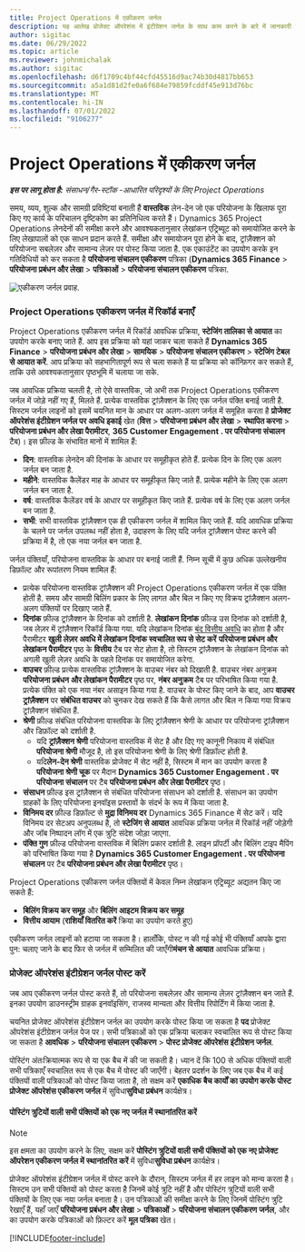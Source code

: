 ```yaml
---
title: Project Operations में एकीकरण जर्नल
description: यह आलेख प्रोजेक्ट ऑपरेशंस में इंटीग्रेशन जर्नल के साथ काम करने के बारे में जानकारी प्रदान करता है।
author: sigitac
ms.date: 06/29/2022
ms.topic: article
ms.reviewer: johnmichalak
ms.author: sigitac
ms.openlocfilehash: d6f1709c4bf44cfd45516d9ac74b30d4817bb653
ms.sourcegitcommit: a5a1d81d2fe0a6f684e79859fcddf45e913d76bc
ms.translationtype: MT
ms.contentlocale: hi-IN
ms.lasthandoff: 07/01/2022
ms.locfileid: "9106277"
---
```

# <a name="integration-journal-in-project-operations"></a>Project Operations में एकीकरण जर्नल

_**इस पर लागू होता है:** संसाधन/गैर-स्टॉक -आधारित परिदृश्यों के लिए Project Operations_

समय, व्यय, शुल्क और सामग्री प्रविष्टियां बनाती हैं **वास्तविक** लेन-देन जो एक परियोजना के खिलाफ पूरा किए गए कार्य के परिचालन दृष्टिकोण का प्रतिनिधित्व करते हैं। Dynamics 365 Project Operations लेनदेनों की समीक्षा करने और आवश्यकतानुसार लेखांकन एट्रिब्यूट को समायोजित करने के लिए लेखापालों को एक साधन प्रदान करते हैं. समीक्षा और समायोजन पूरा होने के बाद, ट्रांज़ैक्शन को परियोजना सबलेज़र और सामान्य लेज़र पर पोस्ट किया जाता है. एक एकाउंटेंट का उपयोग करके इन गतिविधियों को कर सकता है **परियोजना संचालन एकीकरण** पत्रिका (**Dynamics 365 Finance** > **परियोजना प्रबंधन और लेखा** > **पत्रिकाओं** > **परियोजना संचालन एकीकरण** पत्रिका.

![एकीकरण जर्नल प्रवाह.](./media/IntegrationJournal.png)

### <a name="create-records-in-the-project-operations-integration-journal"></a>Project Operations एकीकरण जर्नल में रिकॉर्ड बनाएँ

Project Operations एकीकरण जर्नल में रिकॉर्ड आवधिक प्रक्रिया, **स्टेजिंग तालिका से आयात** का उपयोग करके बनाए जाते हैं. आप इस प्रक्रिया को यहां जाकर चला सकते हैं **Dynamics 365 Finance** > **परियोजना प्रबंधन और लेखा** > **सामयिक** > **परियोजना संचालन एकीकरण** > **स्टेजिंग टेबल से आयात करें**. आप प्रक्रिया को सहभागितापूर्ण रूप से चला सकते हैं या प्रक्रिया को कॉन्फ़िगर कर सकते हैं, ताकि उसे आवश्यकतानुसार पृष्ठभूमि में चलाया जा सके.

जब आवधिक प्रक्रिया चलती है, तो ऐसे वास्तविक, जो अभी तक Project Operations एकीकरण जर्नल में जोड़े नहीं गए हैं, मिलते हैं. प्रत्येक वास्तविक ट्रांज़ैक्शन के लिए एक जर्नल पंक्ति बनाई जाती है.
सिस्टम जर्नल लाइनों को इसमें चयनित मान के आधार पर अलग-अलग जर्नल में समूहित करता है **प्रोजेक्ट ऑपरेशंस इंटीग्रेशन जर्नल पर अवधि इकाई** खेत (**वित्त** > **परियोजना प्रबंधन और लेखा** > **स्थापित करना** > **परियोजना प्रबंधन और लेखा पैरामीटर**, **365 Customer Engagement . पर परियोजना संचालन** टैब)। इस फ़ील्ड के संभावित मानों में शामिल हैं:

  - **दिन**: वास्तविक लेनदेन की दिनांक के आधार पर समूहीकृत होते हैं. प्रत्येक दिन के लिए एक अलग जर्नल बन जाता है.
  - **महीने**: वास्तविक कैलेंडर माह के आधार पर समूहीकृत किए जाते हैं. प्रत्येक महीने के लिए एक अलग जर्नल बन जाता है.
  - **वर्ष**: वास्तविक कैलेंडर वर्ष के आधार पर समूहीकृत किए जाते हैं. प्रत्येक वर्ष के लिए एक अलग जर्नल बन जाता है.
  - **सभी**: सभी वास्तविक ट्रांज़ैक्शन एक ही एकीकरण जर्नल में शामिल किए जाते हैं. यदि आवधिक प्रक्रिया के चलने पर जर्नल उपलब्ध नहीं होता है, उदाहरण के लिए यदि जर्नल ट्रांज़ैक्शन पोस्ट करने की प्रक्रिया में है, तो एक नया जर्नल बन जाता है.

जर्नल पंक्तियाँ, परियोजना वास्तविक के आधार पर बनाई जाती हैं. निम्न सूची में कुछ अधिक उल्लेखनीय डिफ़ॉल्ट और रूपांतरण नियम शामिल हैं:

  - प्रत्येक परियोजना वास्तविक ट्रांज़ैक्शन की Project Operations एकीकरण जर्नल में एक पंक्ति होती है. समय और सामग्री बिलिंग प्रकार के लिए लागत और बिल न किए गए विक्रय ट्रांज़ैक्शन अलग-अलग पंक्तियों पर दिखाए जाते हैं.
  - **दिनांक** फ़ील्ड ट्रांज़ैक्शन के दिनांक को दर्शाती है. **लेखांकन दिनांक** फ़ील्ड उस दिनांक को दर्शाती है, जब लेज़र में ट्रांज़ैक्शन रिकॉर्ड किया गया. यदि लेखांकन दिनांक [बंद वित्तीय अवधि](/dynamics365/finance/general-ledger/close-general-ledger-at-period-end) का होता है और पैरामीटर **खुली लेज़र अवधि में लेखांकन दिनांक स्वचालित रूप से सेट करें** **परियोजना प्रबंधन और लेखांकन पैरामीटर** पृष्ठ के **वित्तीय** टैब पर सेट होता है, तो सिस्टम ट्रांज़ैक्शन के लेखांकन दिनांक को अगली खुली लेज़र अवधि के पहले दिनांक पर समायोजित करेगा.
  - **वाउचर** फ़ील्ड प्रत्येक वास्तविक ट्रांज़ैक्शन के वाउचर नंबर को दिखाती है. वाउचर नंबर अनुक्रम **परियोजना प्रबंधन और लेखांकन पैरामीटर** पृष्ठ पर, **नंबर अनुक्रम** टैब पर परिभाषित किया गया है. प्रत्येक पंक्ति को एक नया नंबर असाइन किया गया है. वाउचर के पोस्ट किए जाने के बाद, आप **वाउचर ट्रांज़ैक्शन** पर **संबंधित वाउचर** को चुनकर देख सकते हैं कि कैसे लागत और बिल न किया गया विक्रय ट्रांज़ैक्शन संबंधित हैं.
  - **श्रेणी** फ़ील्ड संबंधित परियोजना वास्तविक के लिए ट्रांज़ैक्शन श्रेणी के आधार पर परियोजना ट्रांज़ैक्शन और डिफ़ॉल्ट को दर्शाती है.
    - यदि **ट्रांज़ैक्शन श्रेणी** परियोजना वास्तविक में सेट है और दिए गए कानूनी निकाय में संबंधित **परियोजना श्रेणी** मौजूद है, तो इस परियोजना श्रेणी के लिए श्रेणी डिफ़ॉल्ट होती है.
    - यदि**लेन-देन श्रेणी** वास्तविक प्रोजेक्ट में सेट नहीं है, सिस्टम में मान का उपयोग करता है **परियोजना श्रेणी चूक** पर मैदान **Dynamics 365 Customer Engagement . पर परियोजना संचालन** पर टैब **परियोजना प्रबंधन और लेखा पैरामीटर** पृष्ठ।
  - **संसाधन** फ़ील्ड इस ट्रांज़ैक्शन से संबंधित परियोजना संसाधन को दर्शाती है. संसाधन का उपयोग ग्राहकों के लिए परियोजना इनवॉइस प्रस्तावों के संदर्भ के रूप में किया जाता है.
  - **विनिमय दर** फ़ील्ड डिफ़ॉल्ट से **मुद्रा विनिमय दर** Dynamics 365 Finance में सेट करें। यदि विनिमय दर सेटअप अनुपलब्ध है, तो **स्टेजिंग से आयात** आवधिक प्रक्रिया जर्नल में रिकॉर्ड नहीं जोड़ेगी और जॉब निष्पादन लॉग में एक त्रुटि संदेश जोड़ा जाएगा.
  - **पंक्ति गुण** फ़ील्ड परियोजना वास्तविक में बिलिंग प्रकार दर्शाती है. लाइन प्रॉपर्टी और बिलिंग टाइप मैपिंग को परिभाषित किया गया है **Dynamics 365 Customer Engagement . पर परियोजना संचालन** पर टैब **परियोजना प्रबंधन और लेखा पैरामीटर** पृष्ठ।

Project Operations एकीकरण जर्नल पंक्तियों में केवल निम्न लेखांकन एट्रिब्यूट अद्यतन किए जा सकते हैं:

- **बिलिंग विक्रय कर समूह** और **बिलिंग आइटम विक्रय कर समूह**
- **वित्तीय आयाम** (**राशियाँ वितरित करें** क्रिया का उपयोग करते हुए)

एकीकरण जर्नल लाइनों को हटाया जा सकता है। हालाँकि, पोस्ट न की गई कोई भी पंक्तियाँ आपके द्वारा पुन: चलाए जाने के बाद फिर से जर्नल में सम्मिलित की जाएँगी**मंचन से आयात** आवधिक प्रक्रिया।

### <a name="post-the-project-operations-integration-journal"></a>प्रोजेक्ट ऑपरेशंस इंटीग्रेशन जर्नल पोस्ट करें

जब आप एकीकरण जर्नल पोस्ट करते हैं, तो परियोजना सबलेज़र और सामान्य लेज़र ट्रांज़ैक्शन बन जाते हैं. इनका उपयोग डाउनस्ट्रीम ग्राहक इनवॉइसिंग, राजस्व मान्यता और वित्तीय रिपोर्टिंग में किया जाता है.

चयनित प्रोजेक्ट ऑपरेशंस इंटीग्रेशन जर्नल का उपयोग करके पोस्ट किया जा सकता है **पद** प्रोजेक्ट ऑपरेशंस इंटीग्रेशन जर्नल पेज पर। सभी पत्रिकाओं को एक प्रक्रिया चलाकर स्वचालित रूप से पोस्ट किया जा सकता है **आवधिक** > **परियोजना संचालन एकीकरण** > **पोस्ट प्रोजेक्ट ऑपरेशंस इंटीग्रेशन जर्नल**.

पोस्टिंग अंतःक्रियात्मक रूप से या एक बैच में की जा सकती है। ध्यान दें कि 100 से अधिक पंक्तियों वाली सभी पत्रिकाएँ स्वचालित रूप से एक बैच में पोस्ट की जाएँगी। बेहतर प्रदर्शन के लिए जब एक बैच में कई पंक्तियों वाली पत्रिकाओं को पोस्ट किया जाता है, तो सक्षम करें **एकाधिक बैच कार्यों का उपयोग करके पोस्ट प्रोजेक्ट ऑपरेशंस एकीकरण जर्नल** में सुविधा**सुविधा प्रबंधन** कार्यक्षेत्र। 

#### <a name="transfer-all-lines-that-have-posting-errors-to-a-new-journal"></a>पोस्टिंग त्रुटियों वाली सभी पंक्तियों को एक नए जर्नल में स्थानांतरित करें

> [!NOTE]
> इस क्षमता का उपयोग करने के लिए, सक्षम करें **पोस्टिंग त्रुटियों वाली सभी पंक्तियों को एक नए प्रोजेक्ट ऑपरेशन एकीकरण जर्नल में स्थानांतरित करें** में सुविधा**सुविधा प्रबंधन** कार्यक्षेत्र।

प्रोजेक्ट ऑपरेशंस इंटीग्रेशन जर्नल में पोस्ट करने के दौरान, सिस्टम जर्नल में हर लाइन को मान्य करता है। सिस्टम उन सभी पंक्तियों को पोस्ट करता है जिनमें कोई त्रुटि नहीं है और पोस्टिंग त्रुटियों वाली सभी पंक्तियों के लिए एक नया जर्नल बनाता है। उन पत्रिकाओं की समीक्षा करने के लिए जिनमें पोस्टिंग त्रुटि रेखाएँ हैं, यहाँ जाएँ **परियोजना प्रबंधन और लेखा** > **पत्रिकाओं** > **परियोजना संचालन एकीकरण जर्नल**, और का उपयोग करके पत्रिकाओं को फ़िल्टर करें **मूल पत्रिका** खेत।

[!INCLUDE[footer-include](../includes/footer-banner.md)]

